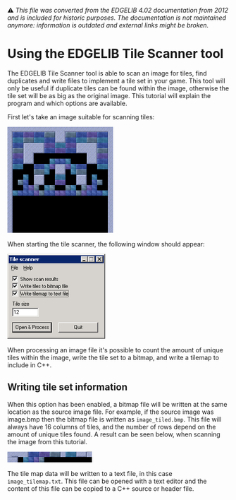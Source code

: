 :warning: _This file was converted from the EDGELIB 4.02 documentation from 2012 and is included for historic purposes. The documentation is not maintained anymore: information is outdated and external links might be broken._

# Using the EDGELIB Tile Scanner tool

The EDGELIB Tile Scanner tool is able to scan an image for tiles, find duplicates and write files to implement a tile set in your game. This tool will only be useful if duplicate tiles can be found within the image, otherwise the tile set will be as big as the original image. This tutorial will explain the program and which options are available.

First let's take an image suitable for scanning tiles:

![Original image](images/tilescan_image.gif "Original image")

When starting the tile scanner, the following window should appear:

![The tile scanner tool](images/tilescan_program.gif "The tile scanner tool")

When processing an image file it's possible to count the amount of unique tiles within the image, write the tile set to a bitmap, and write a tilemap to include in C++.

## Writing tile set information
When this option has been enabled, a bitmap file will be written at the same location as the source image file. For example, if the source image was image.bmp then the bitmap file is written as `image_tiled.bmp`. This file will always have 16 columns of tiles, and the number of rows depend on the amount of unique tiles found. A result can be seen below, when scanning the image from this tutorial.

![Generated tile set](images/tilescan_tiles.gif "Generated tile set")

The tile map data will be written to a text file, in this case `image_tilemap.txt`. This file can be opened with a text editor and the content of this file can be copied to a C++ source or header file.

